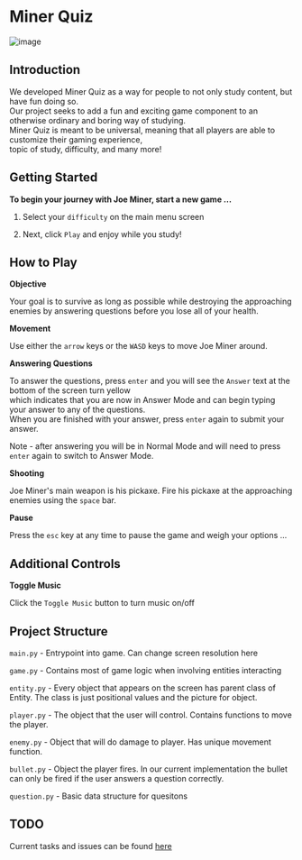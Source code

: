 # Miner Quiz

![image](https://github.com/Fall2023-CS4090-Group-2/capstone-project-2023/assets/103133688/e34efb7d-b483-46e4-b833-8df645083b47)

## Introduction

We developed Miner Quiz as a way for people to not only study content, but have fun doing so.  
Our project seeks to add a fun and exciting game component to an otherwise ordinary and boring way of studying.  
Miner Quiz is meant to be universal, meaning that all players are able to customize their gaming experience,  
topic of study, difficulty, and many more!  

## Getting Started

**To begin your journey with Joe Miner, start a new game ...**  

1. Select your `difficulty` on the main menu screen  
    
2. Next, click `Play` and enjoy while you study!  

## How to Play

**Objective**  

Your goal is to survive as long as possible while destroying the approaching enemies by answering questions before you lose all of your health.  

**Movement**  

Use either the `arrow` keys or the `WASD` keys to move Joe Miner around.  

**Answering Questions**  

To answer the questions, press `enter` and you will see the `Answer` text at the bottom of the screen turn yellow    
which indicates that you are now in Answer Mode and can begin typing your answer to any of the questions.    
When you are finished with your answer, press `enter` again to submit your answer.      

Note - after answering you will be in Normal Mode and will need to press `enter` again to switch to Answer Mode.   

**Shooting**  

Joe Miner's main weapon is his pickaxe. Fire his pickaxe at the approaching enemies using the `space` bar.  

**Pause**  

Press the `esc` key at any time to pause the game and weigh your options ...  


## Additional Controls

**Toggle Music**

Click the `Toggle Music` button to turn music on/off    

## Project Structure

`main.py` - Entrypoint into game. Can change screen resolution here

`game.py` - Contains most of game logic when involving entities interacting

`entity.py` - Every object that appears on the screen has parent class of Entity. The class is just positional values and the picture for object.

`player.py` - The object that the user will control. Contains functions to move the player.

`enemy.py` - Object that will do damage to player. Has unique movement function.

`bullet.py` - Object the player fires. In our current implementation the bullet can only be fired if the user answers a question correctly.

`question.py` - Basic data structure for quesitons

## TODO

Current tasks and issues can be found [here](https://github.com/orgs/Fall2023-CS4090-Group-2/projects/1/views/1)
